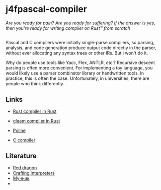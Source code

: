 # j4fpascal-compiler

*Are you ready for pain? Are you ready for suffering? If the answer is yes, then you're ready for writing compiler on Rust™ from scratch*

## 

Pascal and C compilers were initially single-parse compilers, so parsing, analysis, and code generation produce output code directly in the parser, without ever allocating any
syntax trees or other IRs. But i won't do it.

Why do people use tools like Yacc, Flex, ANTLR, etc.? Recursive descent parsing is often more convenient. For implementing a toy language, you would likely use a parser combinator library or handwritten tools. In practice, this is often the case. Unfortunately, in universities, there are people who think differently.

## Links

* [Rust compiler in Rust](https://github.com/rust-lang/rust)
* [gleam compiler in Rust](https://github.com/gleam-lang/gleam)

* [Poline](https://github.com/cronokirby/poline)
* [C compiler](https://github.com/ClementTsang/rustcc)

## Literature

* [Red dragon]()
* [Crafting interpreters]()
* [Мучник]()
* []()
